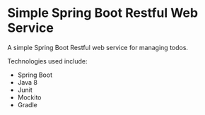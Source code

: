 # Simple Spring Boot Restful Web Service

A simple Spring Boot Restful web service for managing todos.

Technologies used include:
* Spring Boot
* Java 8
* Junit
* Mockito
* Gradle

